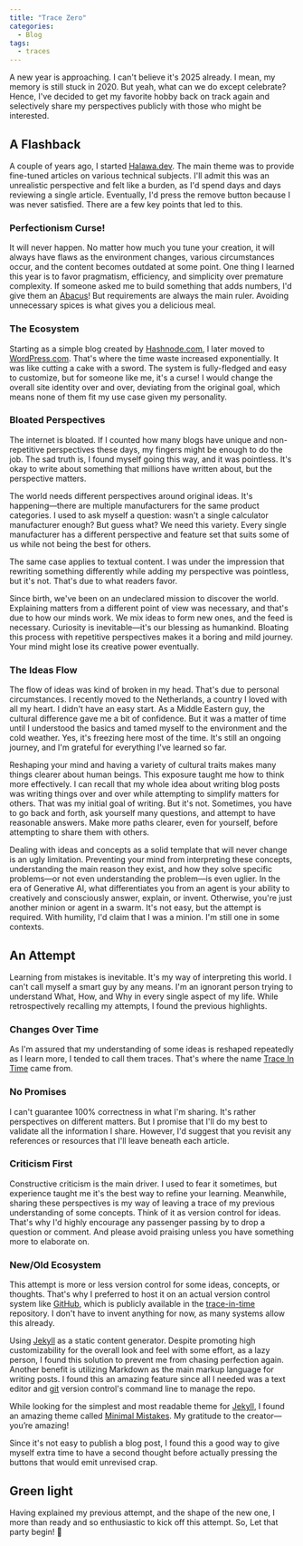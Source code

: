 ```yaml
---
title: "Trace Zero"
categories:
  - Blog
tags:
  - traces
---
```


A new year is approaching. I can't believe it's 2025 already. I mean, my memory is still stuck in 2020. But yeah, what can we do except celebrate? Hence, I've decided to get my favorite hobby back on track again and selectively share my perspectives publicly with those who might be interested.

## A Flashback
A couple of years ago, I started [Halawa.dev](https://www.halawa.dev/). The main theme was to provide fine-tuned articles on various technical subjects. I'll admit this was an unrealistic perspective and felt like a burden, as I'd spend days and days reviewing a single article. Eventually, I'd press the remove button because I was never satisfied. There are a few key points that led to this.

### Perfectionism Curse!
It will never happen. No matter how much you tune your creation, it will always have flaws as the environment changes, various circumstances occur, and the content becomes outdated at some point. One thing I learned this year is to favor pragmatism, efficiency, and simplicity over premature complexity. If someone asked me to build something that adds numbers, I'd give them an [Abacus](https://en.wikipedia.org/wiki/Abacus)! But requirements are always the main ruler. Avoiding unnecessary spices is what gives you a delicious meal.

### The Ecosystem
Starting as a simple blog created by [Hashnode.com](https://mohamedhalawa.hashnode.dev/), I later moved to [WordPress.com](https://chatgpt.com/c/halawadev.wordpress.com). That's where the time waste increased exponentially. It was like cutting a cake with a sword. The system is fully-fledged and easy to customize, but for someone like me, it's a curse! I would change the overall site identity over and over, deviating from the original goal, which means none of them fit my use case given my personality.

### Bloated Perspectives
The internet is bloated. If I counted how many blogs have unique and non-repetitive perspectives these days, my fingers might be enough to do the job. The sad truth is, I found myself going this way, and it was pointless. It's okay to write about something that millions have written about, but the perspective matters.

The world needs different perspectives around original ideas. It's happening—there are multiple manufacturers for the same product categories. I used to ask myself a question: wasn't a single calculator manufacturer enough? But guess what? We need this variety. Every single manufacturer has a different perspective and feature set that suits some of us while not being the best for others.

The same case applies to textual content. I was under the impression that rewriting something differently while adding my perspective was pointless, but it's not. That's due to what readers favor.

Since birth, we've been on an undeclared mission to discover the world. Explaining matters from a different point of view was necessary, and that's due to how our minds work. We mix ideas to form new ones, and the feed is necessary. Curiosity is inevitable—it's our blessing as humankind. Bloating this process with repetitive perspectives makes it a boring and mild journey. Your mind might lose its creative power eventually.

### The Ideas Flow
The flow of ideas was kind of broken in my head. That's due to personal circumstances. I recently moved to the Netherlands, a country I loved with all my heart. I didn't have an easy start. As a Middle Eastern guy, the cultural difference gave me a bit of confidence. But it was a matter of time until I understood the basics and tamed myself to the environment and the cold weather. Yes, it's freezing here most of the time. It's still an ongoing journey, and I'm grateful for everything I've learned so far.

Reshaping your mind and having a variety of cultural traits makes many things clearer about human beings. This exposure taught me how to think more effectively. I can recall that my whole idea about writing blog posts was writing things over and over while attempting to simplify matters for others. That was my initial goal of writing. But it's not. Sometimes, you have to go back and forth, ask yourself many questions, and attempt to have reasonable answers. Make more paths clearer, even for yourself, before attempting to share them with others.

Dealing with ideas and concepts as a solid template that will never change is an ugly limitation. Preventing your mind from interpreting these concepts, understanding the main reason they exist, and how they solve specific problems—or not even understanding the problem—is even uglier. In the era of Generative AI, what differentiates you from an agent is your ability to creatively and consciously answer, explain, or invent. Otherwise, you're just another minion or agent in a swarm. It's not easy, but the attempt is required. With humility, I'd claim that I was a minion. I'm still one in some contexts.

## An Attempt
Learning from mistakes is inevitable. It's my way of interpreting this world. I can't call myself a smart guy by any means. I'm an ignorant person trying to understand What, How, and Why in every single aspect of my life. While retrospectively recalling my attempts, I found the previous highlights.

### Changes Over Time
As I'm assured that my understanding of some ideas is reshaped repeatedly as I learn more, I tended to call them traces. That's where the name [Trace In Time](https://www.traceintime.com/) came from.

### No Promises
I can't guarantee 100% correctness in what I'm sharing. It's rather perspectives on different matters. But I promise that I'll do my best to validate all the information I share. However, I'd suggest that you revisit any references or resources that I'll leave beneath each article.

### Criticism First
Constructive criticism is the main driver. I used to fear it sometimes, but experience taught me it's the best way to refine your learning. Meanwhile, sharing these perspectives is my way of leaving a trace of my previous understanding of some concepts. Think of it as version control for ideas. That's why I'd highly encourage any passenger passing by to drop a question or comment. And please avoid praising unless you have something more to elaborate on.

### New/Old Ecosystem
This attempt is more or less version control for some ideas, concepts, or thoughts. That's why I preferred to host it on an actual version control system like [GitHub](https://github.com/), which is publicly available in the [trace-in-time](https://github.com/imhalawa/trace-in-time) repository. I don't have to invent anything for now, as many systems allow this already.

Using [Jekyll](https://jekyllrb.com/) as a static content generator. Despite promoting high customizability for the overall look and feel with some effort, as a lazy person, I found this solution to prevent me from chasing perfection again. Another benefit is utilizing Markdown as the main markup language for writing posts. I found this an amazing feature since all I needed was a text editor and [git](https://git-scm.com/) version control's command line to manage the repo.

While looking for the simplest and most readable theme for [Jekyll](https://jekyllrb.com/), I found an amazing theme called [Minimal Mistakes](https://github.com/mmistakes/minimal-mistakes). My gratitude to the creator—you’re amazing!

Since it's not easy to publish a blog post, I found this a good way to give myself extra time to have a second thought before actually pressing the buttons that would emit unrevised crap.

## Green light
Having explained my previous attempt, and the shape of the new one, I more than ready and so enthusiastic to kick off this attempt. So, Let that party begin! 🎉
